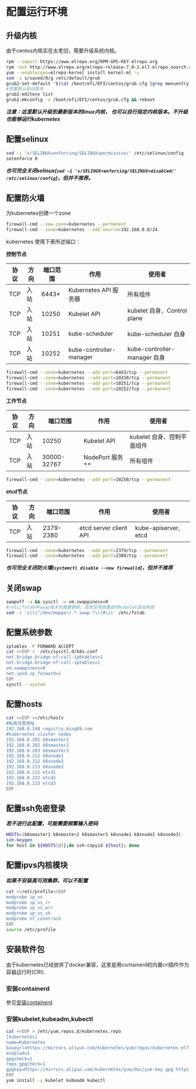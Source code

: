 # 配置运行环境

## 升级内核

由于centos内核实在太老旧，需要升级系统内核。

```bash
rpm --import https://www.elrepo.org/RPM-GPG-KEY-elrepo.org
rpm -Uvh http://www.elrepo.org/elrepo-release-7.0-2.el7.elrepo.noarch.rpm
yum --enablerepo=elrepo-kernel install kernel-ml -y
sed -i s/saved/0/g /etc/default/grub
grub2-set-default "$(cat /boot/efi/EFI/centos/grub.cfg |grep menuentry|grep 'menuentry '|head -n 1|awk -F "'" '{print $2}')"
#查看默认启动版本
grub2-editenv list
grub2-mkconfig -o /boot/efi/EFI/centos/grub.cfg && reboot

```

***注意：这里默认升级到最新版本的linux内核， 也可以自行指定内核版本。不升级也能够运行kubernetes***

## 配置selinux

```bash
sed -i 's/SELINUX=enforcing/SELINUX=permissive/' /etc/selinux/config
setenforce 0
```

***也可完全关闭selinux(`sed -i 's/SELINUX=enforcing/SELINUX=disabled/' /etc/selinux/config`)，但并不推荐。***

## 配置防火墙

为kubernetes创建一个zone

```bash
firewall-cmd --new-zone=kubernetes --permanent
firewall-cmd --zone=kubernetes --add-source=192.168.0.0/24
```

kubernetes 使用下表所述端口：

**控制节点**

协议|方向|端口范围|作用|使用者
--|--|--|--|--
TCP|入站|6443*|Kubernetes API 服务器|所有组件
TCP|入站|10250|Kubelet API|kubelet 自身、Control plane
TCP|入站|10251|kube-scheduler|kube-scheduler 自身
TCP|入站|10252|kube-controller-manager|kube-controller-manager 自身

```bash
firewall-cmd --zone=kubernetes --add-port=6443/tcp --permanent
firewall-cmd --zone=kubernetes --add-port=10250/tcp --permanent
firewall-cmd --zone=kubernetes --add-port=10251/tcp --permanent
firewall-cmd --zone=kubernetes --add-port=10252/tcp --permanent
```

**工作节点**

协议|方向|端口范围|作用|使用者
--|--|--|--|--
TCP|入站|10250|Kubelet API|kubelet 自身、控制平面组件
TCP|入站|30000-32767|NodePort 服务**|所有组件

```bash
firewall-cmd --zone=kubernetes --add-port=10250/tcp --permanent
```

**etcd节点**

协议|方向|端口范围|作用|使用者
--|--|--|--|--
TCP|入站|2379-2380|etcd server client API|kube-apiserver, etcd

```bash
firewall-cmd --zone=kubernetes --add-port=2379/tcp --permanent
firewall-cmd --zone=kubernetes --add-port=2380/tcp --permanent
```

***也可完全关闭防火墙(`systemctl disable --now firewalld`)，但并不推荐***

## 关闭swap

```bash
swapoff -a && sysctl -w vm.swappiness=0
#/etc/fstab中swap相关的需要删除，否则会导致重启时kubelet启动失败
sed -i 's|\(^/dev/mapper/.*-swap.*\)|#\1|' /etc/fstab
```

## 配置系统参数

```bash
iptables -P FORWARD ACCEPT
cat <<EOF >  /etc/sysctl.d/k8s.conf
net.bridge.bridge-nf-call-ip6tables=1
net.bridge.bridge-nf-call-iptables=1
vm.swappiness=0
net.ipv4.ip_forward=1
EOF
sysctl --system
```

## 配置hosts

```bash
cat <<EOF >>/etc/hosts
#私有仓库地址
192.168.0.248 registry.bing89.com
#kubernetes cluster nodes
192.168.0.201 k8smaster1
192.168.0.202 k8smaster2
192.168.0.203 k8smaster3
192.168.0.211 k8snode1
192.168.0.212 k8snode2
192.168.0.213 k8snode3
192.168.0.221 etcd1
192.168.0.222 etcd2
192.168.0.223 etcd3
EOF
```

## 配置ssh免密登录

***若不进行此配置，可能需要频繁输入密码***

```bash
HOSTS=(k8smaster1 k8smaster2 k8smaster3 k8snode1 k8snode2 k8snode3)
ssh-keygen
for host in ${HOSTS[@]};do ssh-copyid ${host}; done
```

## 配置ipvs内核模块

***如果不安装高可用集群，可以不配置***

```bash
cat >>/etc/profile<<EOF
modprobe ip_vs
modprobe ip_vs_rr
modprobe ip_vs_wrr
modprobe ip_vs_sh
modprobe nf_conntrack
EOF
source /etc/profile
```

## 安装软件包

由于kubernetes已经放弃了docker兼容，这里是用containerd的内置cri插件作为容器运行时(CRI).

### 安装containerd

参见[安装containerd](containerd.md)

### 安装kubelet,kubeadm,kubectl

```bash
cat <<EOF > /etc/yum.repos.d/kubernetes.repo
[kubernetes]
name=Kubernetes
baseurl=https://mirrors.aliyun.com/kubernetes/yum/repos/kubernetes-el7-x86_64
enabled=1
gpgcheck=1
repo_gpgcheck=1
gpgkey=https://mirrors.aliyun.com/kubernetes/yum/doc/yum-key.gpg https://mirrors.aliyun.com/kubernetes/yum/doc/rpm-package-key.gpg
EOF
yum install -y kubelet kubeadm kubectl
```